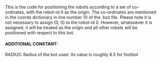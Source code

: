 This is the code for positioning the robots according to a set of co-ordinates, with the robot-id 0 as the origin. The co-ordinates are mentioned in the coords dictionary in line number 10 of the .bzz file. Please note it is not necessary to assign (0, 0) to the robot-id 0. However, whatsoever it is assigned, it will be treated as the origin and all other robots will be positioned with respect to this bot.

#### ADDITIONAL CONSTANT: #####
RADIUS: Radius of the bot used. Its value is roughly 8.5 for footbot
